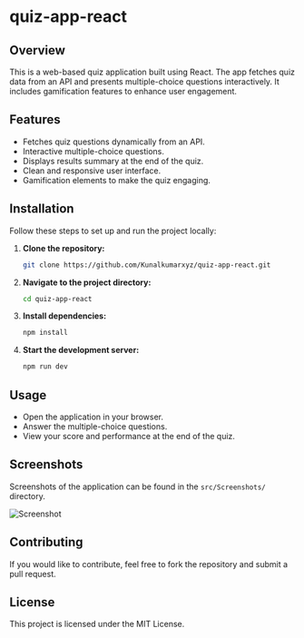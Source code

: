 # quiz-app-react

## Overview
This is a web-based quiz application built using React. The app fetches quiz data from an API and presents multiple-choice questions interactively. It includes gamification features to enhance user engagement.

## Features
- Fetches quiz questions dynamically from an API.
- Interactive multiple-choice questions.
- Displays results summary at the end of the quiz.
- Clean and responsive user interface.
- Gamification elements to make the quiz engaging.

## Installation
Follow these steps to set up and run the project locally:

1. **Clone the repository:**
   ```sh
   git clone https://github.com/Kunalkumarxyz/quiz-app-react.git
   ```
2. **Navigate to the project directory:**
   ```sh
   cd quiz-app-react
   ```
3. **Install dependencies:**
   ```sh
   npm install
   ```
4. **Start the development server:**
   ```sh
   npm run dev
   ```

## Usage
- Open the application in your browser.
- Answer the multiple-choice questions.
- View your score and performance at the end of the quiz.

## Screenshots
Screenshots of the application can be found in the `src/Screenshots/` directory.

![Screenshot](https://imgur.com/a/tTix30v)

## Contributing
If you would like to contribute, feel free to fork the repository and submit a pull request.

## License
This project is licensed under the MIT License.
